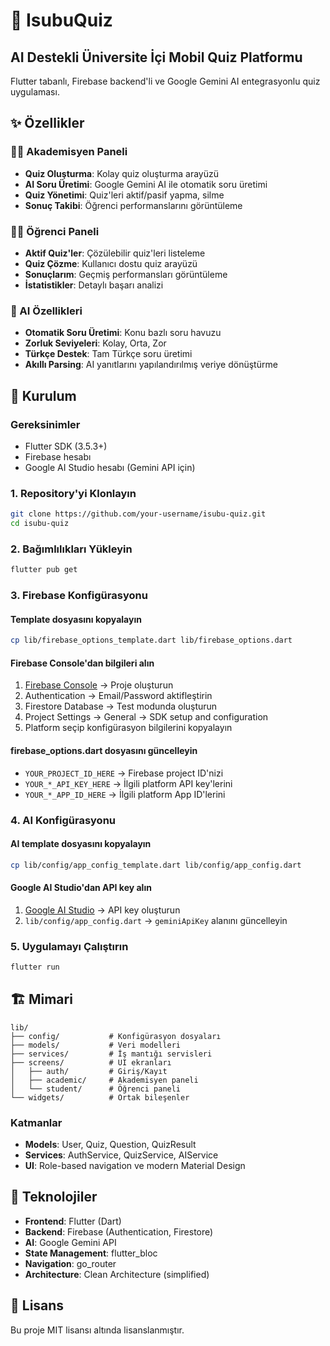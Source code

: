 # 🎯 IsubuQuiz

## AI Destekli Üniversite İçi Mobil Quiz Platformu

Flutter tabanlı, Firebase backend'li ve Google Gemini AI entegrasyonlu quiz uygulaması.

## ✨ Özellikler

### 👨‍🏫 Akademisyen Paneli

- **Quiz Oluşturma**: Kolay quiz oluşturma arayüzü
- **AI Soru Üretimi**: Google Gemini AI ile otomatik soru üretimi
- **Quiz Yönetimi**: Quiz'leri aktif/pasif yapma, silme
- **Sonuç Takibi**: Öğrenci performanslarını görüntüleme

### 👨‍🎓 Öğrenci Paneli

- **Aktif Quiz'ler**: Çözülebilir quiz'leri listeleme
- **Quiz Çözme**: Kullanıcı dostu quiz arayüzü
- **Sonuçlarım**: Geçmiş performansları görüntüleme
- **İstatistikler**: Detaylı başarı analizi

### 🤖 AI Özellikleri

- **Otomatik Soru Üretimi**: Konu bazlı soru havuzu
- **Zorluk Seviyeleri**: Kolay, Orta, Zor
- **Türkçe Destek**: Tam Türkçe soru üretimi
- **Akıllı Parsing**: AI yanıtlarını yapılandırılmış veriye dönüştürme

## 🚀 Kurulum

### Gereksinimler

- Flutter SDK (3.5.3+)
- Firebase hesabı
- Google AI Studio hesabı (Gemini API için)

### 1. Repository'yi Klonlayın

```bash
git clone https://github.com/your-username/isubu-quiz.git
cd isubu-quiz
```

### 2. Bağımlılıkları Yükleyin

```bash
flutter pub get
```

### 3. Firebase Konfigürasyonu

#### Template dosyasını kopyalayın

```bash
cp lib/firebase_options_template.dart lib/firebase_options.dart
```

#### Firebase Console'dan bilgileri alın

1. [Firebase Console](https://console.firebase.google.com) → Proje oluşturun
2. Authentication → Email/Password aktifleştirin
3. Firestore Database → Test modunda oluşturun
4. Project Settings → General → SDK setup and configuration
5. Platform seçip konfigürasyon bilgilerini kopyalayın

#### firebase_options.dart dosyasını güncelleyin

- `YOUR_PROJECT_ID_HERE` → Firebase project ID'nizi
- `YOUR_*_API_KEY_HERE` → İlgili platform API key'lerini
- `YOUR_*_APP_ID_HERE` → İlgili platform App ID'lerini

### 4. AI Konfigürasyonu

#### AI template dosyasını kopyalayın

```bash
cp lib/config/app_config_template.dart lib/config/app_config.dart
```

#### Google AI Studio'dan API key alın

1. [Google AI Studio](https://makersuite.google.com/app/apikey) → API key oluşturun
2. `lib/config/app_config.dart` → `geminiApiKey` alanını güncelleyin

### 5. Uygulamayı Çalıştırın

```bash
flutter run
```

## 🏗️ Mimari

```text
lib/
├── config/           # Konfigürasyon dosyaları
├── models/           # Veri modelleri
├── services/         # İş mantığı servisleri
├── screens/          # UI ekranları
│   ├── auth/         # Giriş/Kayıt
│   ├── academic/     # Akademisyen paneli
│   └── student/      # Öğrenci paneli
└── widgets/          # Ortak bileşenler
```

### Katmanlar

- **Models**: User, Quiz, Question, QuizResult
- **Services**: AuthService, QuizService, AIService
- **UI**: Role-based navigation ve modern Material Design

## 🔧 Teknolojiler

- **Frontend**: Flutter (Dart)
- **Backend**: Firebase (Authentication, Firestore)
- **AI**: Google Gemini API
- **State Management**: flutter_bloc
- **Navigation**: go_router
- **Architecture**: Clean Architecture (simplified)

## 📝 Lisans

Bu proje MIT lisansı altında lisanslanmıştır.
